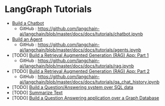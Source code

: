 # LangGraph Tutorials

- [Build a Chatbot](https://python.langchain.com/docs/tutorials/chatbot/)
    - GitHub : https://github.com/langchain-ai/langchain/blob/master/docs/docs/tutorials/chatbot.ipynb
- [Build an Agent](https://python.langchain.com/docs/tutorials/agents/)
    - GitHub : https://github.com/langchain-ai/langchain/blob/master/docs/docs/tutorials/agents.ipynb
- [TODO] [Build a Retrieval Augmented Generation (RAG) App: Part 1](https://python.langchain.com/docs/tutorials/rag/)
    - GitHub : https://github.com/langchain-ai/langchain/blob/master/docs/docs/tutorials/rag.ipynb
- [TODO] [Build a Retrieval Augmented Generation (RAG) App: Part 2](https://python.langchain.com/docs/tutorials/qa_chat_history/)
    - GitHub : https://github.com/langchain-ai/langchain/blob/master/docs/docs/tutorials/qa_chat_history.ipynb
- [TODO] [Build a Question/Answering system over SQL data](https://python.langchain.com/docs/tutorials/sql_qa/)
- [TODO] [Summarize Text](https://python.langchain.com/docs/tutorials/summarization/)
- [TODO] [Build a Question Answering application over a Graph Database](https://python.langchain.com/docs/tutorials/graph/)